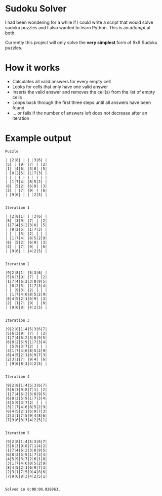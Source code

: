 # Sudoku Solver
I had been wondering for a while if I could write a script that would solve sudoku puzzles and I also wanted to learn Python. This is an *attempt* at both.

Currently this project will only solve the **very simplest** form of 9x9 Sudoku puzzles.

# How it works
- Calculates all valid answers for every empty cell
- Looks for cells that only have one valid answer
- Inserts the valid answer and removes the cell(s) from the list of empty cells
- Loops back through the first three steps until all answers have been found
- ... or fails if the number of answers left does not decrease after an iteration

# Example output
```
Puzzle

| |2|8| | | |3|6| |
|5| | |9| |7| | |2|
|1| |4|6| |3|8| |5|
| |8|2|5| |1|7|3| |
| | | | | | | | | |
| |1|7|4| |8|5|2| |
|8| |5|2| |6|9| |3|
|2| | |7| |9| | |6|
| |9|6| | | |2|5| |


Iteration 1

| |2|8|1| | |3|6| |
|5| |3|9| |7| | |2|
|1|7|4|6|2|3|8| |5|
| |8|2|5| |1|7|3| |
| | | |3| |2| | | |
| |1|7|4| |8|5|2|9|
|8| |5|2| |6|9| |3|
|2| | |7| |9| | |6|
| |9|6| | |4|2|5| |


Iteration 2

|9|2|8|1| |5|3|6| |
|5|6|3|9| |7| | |2|
|1|7|4|6|2|3|8|9|5|
| |8|2|5| |1|7|3|4|
| | |9|3| |2| | | |
| |1|7|4|6|8|5|2|9|
|8|4|5|2|1|6|9| |3|
|2| |1|7| |9| | |6|
| |9|6|8| |4|2|5| |


Iteration 3

|9|2|8|1|4|5|3|6|7|
|5|6|3|9| |7| | |2|
|1|7|4|6|2|3|8|9|5|
|6|8|2|5|9|1|7|3|4|
| |5|9|3|7|2| | | |
|3|1|7|4|6|8|5|2|9|
|8|4|5|2|1|6|9|7|3|
|2|3|1|7| |9|4| |6|
| |9|6|8|3|4|2|5| |


Iteration 4

|9|2|8|1|4|5|3|6|7|
|5|6|3|9|8|7|1| |2|
|1|7|4|6|2|3|8|9|5|
|6|8|2|5|9|1|7|3|4|
|4|5|9|3|7|2| | | |
|3|1|7|4|6|8|5|2|9|
|8|4|5|2|1|6|9|7|3|
|2|3|1|7|5|9|4|8|6|
|7|9|6|8|3|4|2|5|1|


Iteration 5

|9|2|8|1|4|5|3|6|7|
|5|6|3|9|8|7|1|4|2|
|1|7|4|6|2|3|8|9|5|
|6|8|2|5|9|1|7|3|4|
|4|5|9|3|7|2|6|1|8|
|3|1|7|4|6|8|5|2|9|
|8|4|5|2|1|6|9|7|3|
|2|3|1|7|5|9|4|8|6|
|7|9|6|8|3|4|2|5|1|


Solved in 0:00:00.028963.
```
